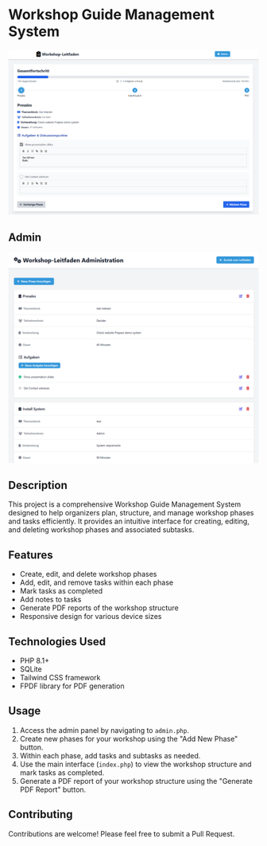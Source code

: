 # Workshop Guide Management System
![Main Interface](screenshots/main_interface.png "Main Interface")

## Admin
![Admin Interface](screenshots/admin.png "Admin Interface")


## Description
This project is a comprehensive Workshop Guide Management System designed to help organizers plan, structure, and manage workshop phases and tasks efficiently. It provides an intuitive interface for creating, editing, and deleting workshop phases and associated subtasks.

## Features
- Create, edit, and delete workshop phases
- Add, edit, and remove tasks within each phase
- Mark tasks as completed
- Add notes to tasks
- Generate PDF reports of the workshop structure
- Responsive design for various device sizes

## Technologies Used
- PHP 8.1+
- SQLite
- Tailwind CSS framework
- FPDF library for PDF generation

## Usage
1. Access the admin panel by navigating to `admin.php`.
2. Create new phases for your workshop using the "Add New Phase" button.
3. Within each phase, add tasks and subtasks as needed.
4. Use the main interface (`index.php`) to view the workshop structure and mark tasks as completed.
5. Generate a PDF report of your workshop structure using the "Generate PDF Report" button.

## Contributing
Contributions are welcome! Please feel free to submit a Pull Request.


